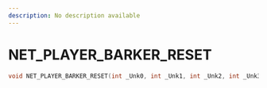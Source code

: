 ```yaml
---
description: No description available 
---
```


# NET_PLAYER_BARKER_RESET

```cpp
void NET_PLAYER_BARKER_RESET(int _Unk0, int _Unk1, int _Unk2, int _Unk3);
```